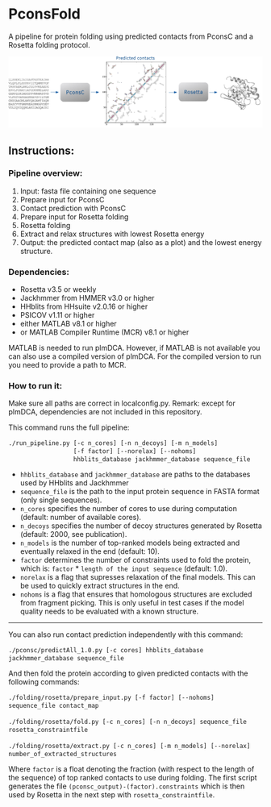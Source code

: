 PconsFold
=========

A pipeline for protein folding using predicted contacts from PconsC and a  Rosetta folding protocol.

![PconsFold pipeline](https://github.com/ElofssonLab/pcons-fold/blob/release-1.0/pipeline_horiz.png)


Instructions:
-------------

### Pipeline overview:

1. Input: fasta file containing one sequence
2. Prepare input for PconsC
3. Contact prediction with PconsC
4. Prepare input for Rosetta folding
5. Rosetta folding
6. Extract and relax structures with lowest Rosetta energy
7. Output: the predicted contact map (also as a plot) and the lowest energy structure.


### Dependencies:

- Rosetta v3.5 or weekly
- Jackhmmer from HMMER v3.0 or higher
- HHblits from HHsuite v2.0.16 or higher
- PSICOV v1.11 or higher
- either MATLAB v8.1 or higher
- or MATLAB Compiler Runtime (MCR) v8.1 or higher 

MATLAB is needed to run plmDCA. However, if MATLAB is not available you can also use a compiled version of plmDCA. For the compiled version to run you need to provide a path to MCR.


### How to run it:

Make sure all paths are correct in localconfig.py. Remark: except for plmDCA, dependencies are not included in this repository.

This command runs the full pipeline:
```
./run_pipeline.py [-c n_cores] [-n n_decoys] [-m n_models]
                  [-f factor] [--norelax] [--nohoms] 
                  hhblits_database jackhmmer_database sequence_file
```
- `hhblits_database` and `jackhmmer_database` are paths to the databases used by HHblits and Jackhmmer
- `sequence_file` is the path to the input protein sequence in FASTA format (only single sequences). 
- `n_cores` specifies the number of cores to use during computation (default: number of available cores). 
- `n_decoys` specifies  the number of decoy structures generated by Rosetta (default: 2000, see publication). 
- `n_models` is the number of top-ranked models being extracted and eventually relaxed in the end (default: 10).
- `factor` determines the number of constraints used to fold the protein, which is: `factor` * `length of the input sequence` (default: 1.0). 
- `norelax` is a flag that supresses relaxation of the final models. This can be used to quickly extract structures in the end. 
- `nohoms` is a flag that ensures that homologous structures are excluded from fragment picking. This is only useful in test cases if the model quality needs to be evaluated with a known structure.


---


You can also run contact prediction independently with this command:
```
./pconsc/predictAll_1.0.py [-c cores] hhblits_database jackhmmer_database sequence_file
```


And then fold the protein according to given predicted contacts with the following commands:
``` 
./folding/rosetta/prepare_input.py [-f factor] [--nohoms] sequence_file contact_map 

./folding/rosetta/fold.py [-c n_cores] [-n n_decoys] sequence_file rosetta_constraintfile

./folding/rosetta/extract.py [-c n_cores] [-m n_models] [--norelax] number_of_extracted_structures
```

Where `factor` is a float denoting the fraction (with respect to the length of the sequence) of top ranked contacts to use during folding.
The first script generates the file `(pconsc_output)-(factor).constraints` which is then used by Rosetta in the next step with `rosetta_constraintfile`.


